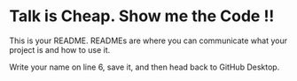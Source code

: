 # Talk is Cheap. Show me the Code !!



This is your README. READMEs are where you can communicate what your project is and how to use it.

Write your name on line 6, save it, and then head back to GitHub Desktop.
